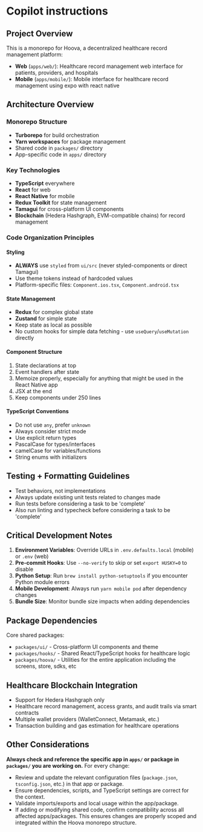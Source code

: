 # Copilot instructions

## Project Overview

This is a monorepo for Hoova, a decentralized healthcare record management platform:

- **Web** (`apps/web/`): Healthcare record management web interface for patients, providers, and hospitals
- **Mobile** (`apps/mobile/`): Mobile interface for healthcare record management using expo with react native

## Architecture Overview

### Monorepo Structure

- **Turborepo** for build orchestration
- **Yarn workspaces** for package management
- Shared code in `packages/` directory
- App-specific code in `apps/` directory

### Key Technologies

- **TypeScript** everywhere
- **React** for web
- **React Native** for mobile
- **Redux Toolkit** for state management
- **Tamagui** for cross-platform UI components
- **Blockchain** (Hedera Hashgraph, EVM-compatible chains) for record management

### Code Organization Principles

#### Styling

- **ALWAYS** use `styled` from `ui/src` (never styled-components or direct Tamagui)
- Use theme tokens instead of hardcoded values
- Platform-specific files: `Component.ios.tsx`, `Component.android.tsx`

#### State Management

- **Redux** for complex global state
- **Zustand** for simple state
- Keep state as local as possible
- No custom hooks for simple data fetching - use `useQuery`/`useMutation` directly

#### Component Structure

1. State declarations at top
2. Event handlers after state
3. Memoize properly, especially for anything that might be used in the React Native app
4. JSX at the end
5. Keep components under 250 lines

#### TypeScript Conventions

- Do not use `any`, prefer `unknown`
- Always consider strict mode
- Use explicit return types
- PascalCase for types/interfaces
- camelCase for variables/functions
- String enums with initializers

## Testing + Formatting Guidelines

- Test behaviors, not implementations
- Always update existing unit tests related to changes made
- Run tests before considering a task to be 'complete'
- Also run linting and typecheck before considering a task to be 'complete'

## Critical Development Notes

1. **Environment Variables**: Override URLs in `.env.defaults.local` (mobile) or `.env` (web)
2. **Pre-commit Hooks**: Use `--no-verify` to skip or set `export HUSKY=0` to disable
3. **Python Setup**: Run `brew install python-setuptools` if you encounter Python module errors
4. **Mobile Development**: Always run `yarn mobile pod` after dependency changes
5. **Bundle Size**: Monitor bundle size impacts when adding dependencies

## Package Dependencies

Core shared packages:

- `packages/ui/` - Cross-platform UI components and theme
- `packages/hooks/` - Shared React/TypeScript hooks for healthcare logic
- `packages/hoova/` - Utilities for the entire application including the screens, store, sdks, etc

## Healthcare Blockchain Integration

- Support for Hedera Hashgraph only
- Healthcare record management, access grants, and audit trails via smart contracts
- Multiple wallet providers (WalletConnect, Metamask, etc.)
- Transaction building and gas estimation for healthcare operations

## Other Considerations

**Always check and reference the specific app in `apps/` or package in `packages/` you are working on.**
For every change:

- Review and update the relevant configuration files (`package.json`, `tsconfig.json`, etc.) in that app or package.
- Ensure dependencies, scripts, and TypeScript settings are correct for the context.
- Validate imports/exports and local usage within the app/package.
- If adding or modifying shared code, confirm compatibility across all affected apps/packages.
  This ensures changes are properly scoped and integrated within the Hoova monorepo structure.
